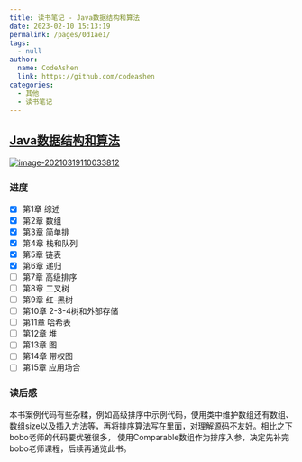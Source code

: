 ```yaml
---
title: 读书笔记 - Java数据结构和算法
date: 2023-02-10 15:13:19
permalink: /pages/0d1ae1/
tags: 
  - null
author: 
  name: CodeAshen
  link: https://github.com/codeashen
categories: 
  - 其他
  - 读书笔记
---
```

## [Java数据结构和算法](https://book.douban.com/subject/1144007/)

[![image-20210319110033812](https://s3.ax1x.com/2021/03/19/6Rj526.png)](https://book.douban.com/subject/1144007/)

### 进度

- [x] 第1章 综述
- [x] 第2章 数组
- [x] 第3章 简单排
- [x] 第4章 栈和队列
- [x] 第5章 链表
- [x] 第6章 递归
- [ ] 第7章 高级排序
- [ ] 第8章 二叉树
- [ ] 第9章 红-黑树
- [ ] 第10章 2-3-4树和外部存储
- [ ] 第11章 哈希表
- [ ] 第12章 堆
- [ ] 第13章 图
- [ ] 第14章 带权图
- [ ] 第15章 应用场合

### 读后感

本书案例代码有些杂糅，例如高级排序中示例代码，使用类中维护数组还有数组、数组size以及插入方法等，再将排序算法写在里面，对理解源码不友好。相比之下bobo老师的代码要优雅很多，
使用Comparable数组作为排序入参，决定先补完bobo老师课程，后续再通览此书。
